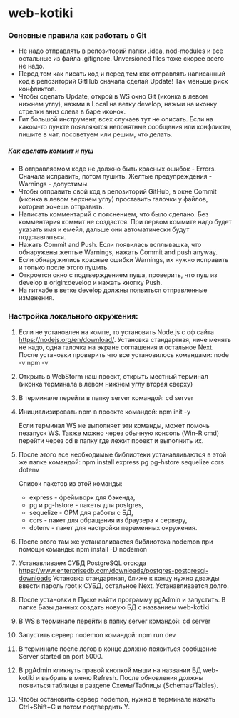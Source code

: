 # web-kotiki


### Основные правила как работать с Git

* Не надо отправлять в репозиторий папки .idea, nod-modules и все остальные из файла .gitignore. Unversioned files тоже скорее всего не надо.
* Перед тем как писать код и перед тем как отправлять написанный код в репозиторий GitHub сначала сделай Update! Так меньше риск конфликтов.
* Чтобы сделать Update, открой в WS окно Git (иконка в левом нижнем углу), нажми в Local на ветку develop, нажми на иконку стрелки вниз слева в баре иконок.
* Гит большой инструмент, всех случаев тут не описать. Если на каком-то пункте появляются непонятные сообщения или конфликты, пишите в чат, посоветуем или решим, что делать.

##### Как сделать коммит и пуш
* В отправляемом коде не должно быть красных ошибок - Errors. Сначала исправить, потом пушить. Желтые предупреждения - Warnings - допустимы.
* Чтобы отправить свой код в репозиторий GitHub, в окне Commit (иконка в левом верхнем углу) проставить галочки у файлов, которые хочешь отправить.
* Написать комментарий с пояснением, что было сделано. Без комментария коммит не создастся. При первом коммите надо будет указать имя и емейл, дальше они автоматически будут подставляться.
* Нажать Commit and Push. Если появилась всплывашка, что обнаружены желтые Warnings, нажать Commit and push anyway.
* Если обнаружились красные ошибки Warnings, их нужно исправить и только после этого пушить.
* Откроется окно с подтверждением пуша, проверить, что пуш из develop в origin:develop и нажать кнопку Push.
* На гитхабе в ветке develop должны появиться отправленные изменения.



### Настройка локального окружения:

1. Если не установлен на компе, то установить Node.js с оф сайта https://nodejs.org/en/download/. 
   Установка стандартная, ниче менять не надо, одна галочка на экране соглашения и остальное Next.
   После установки проверить что все установилось командами:
   node -v
   npm -v

2. Открыть в WebStorm наш проект, открыть местный терминал (иконка терминала в левом нижнем углу вторая сверху)

3. В терминале перейти в папку server командой: 
   cd server

4. Инициализировать npm в проекте командой: 
   npm init -y

   Если терминал WS не выполняет эти команды, может помочь пезапуск WS.
   Также можно через обычную консоль (Win-R cmd) перейти через cd в папку где лежит проект и выполнить их.

5. После этого все необходимые библиотеки устанавливаются в этой же папке командой: 
   npm install express pg pg-hstore sequelize cors dotenv
   
   Список пакетов из этой команды:
   - express - фреймворк для бэкенда, 
   - pg и pg-hstore - пакеты для postgres, 
   - sequelize - ОРМ для работы с БД, 
   - cors - пакет для обращения из браузера к серверу, 
   - dotenv - пакет для настройки переменных окружения.

6. После этого там же устанавливается библиотека nodemon при помощи команды: 
   npm install -D nodemon

7. Устанавливаем СУБД PostgreSQL отсюда https://www.enterprisedb.com/downloads/postgres-postgresql-downloads
   Установка стандартная, ближе к концу нужно дважды ввести пароль root к СУБД, остальное Next. Устанавливается долго.

8. После установки в Пуске найти программу pgAdmin и запустить. В папке Базы данных создать новую БД с названием web-kotiki

9. В WS в терминале перейти в папку server командой:
   cd server

10. Запустить сервер nodemon командой:
    npm run dev

11. В терминале после логов в конце должно появиться сообщение Server started on port 5000.

12. В pgAdmin кликнуть правой кнопкой мыши на названии БД web-kotiki и выбрать в меню Refresh. 
    После обновления должны появиться таблицы в разделе Схемы/Таблицы (Schemas/Tables).

13. Чтобы остановить сервер nodemon, нужно в терминале нажать Ctrl+Shift+C и потом подтвердить Y.
